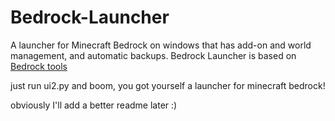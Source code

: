 # Bedrock-Launcher
A launcher for Minecraft Bedrock on windows that has add-on and world management, and automatic backups. 
Bedrock Launcher is based on [Bedrock tools](https://github.com/CreepyTnt/Bedrock-tools)


just run ui2.py and boom, you got yourself a launcher for minecraft bedrock! 
















































obviously I'll add a better readme later :)
